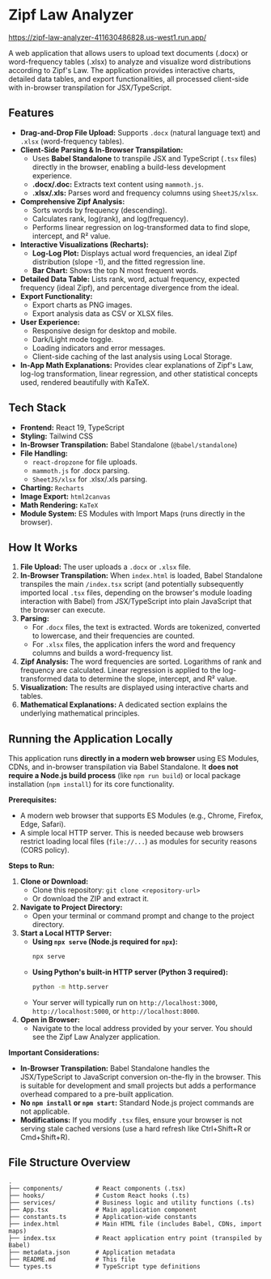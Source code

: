 # Zipf Law Analyzer

https://zipf-law-analyzer-411630486828.us-west1.run.app/

A web application that allows users to upload text documents (.docx) or word-frequency tables (.xlsx) to analyze and visualize word distributions according to Zipf's Law. The application provides interactive charts, detailed data tables, and export functionalities, all processed client-side with in-browser transpilation for JSX/TypeScript.

## Features

- **Drag-and-Drop File Upload:** Supports `.docx` (natural language text) and `.xlsx` (word-frequency tables).
- **Client-Side Parsing & In-Browser Transpilation:**
  - Uses **Babel Standalone** to transpile JSX and TypeScript (`.tsx` files) directly in the browser, enabling a build-less development experience.
  - **.docx/.doc:** Extracts text content using `mammoth.js`.
  - **.xlsx/.xls:** Parses word and frequency columns using `SheetJS/xlsx`.
- **Comprehensive Zipf Analysis:**
  - Sorts words by frequency (descending).
  - Calculates rank, log(rank), and log(frequency).
  - Performs linear regression on log-transformed data to find slope, intercept, and R² value.
- **Interactive Visualizations (Recharts):**
  - **Log-Log Plot:** Displays actual word frequencies, an ideal Zipf distribution (slope -1), and the fitted regression line.
  - **Bar Chart:** Shows the top N most frequent words.
- **Detailed Data Table:** Lists rank, word, actual frequency, expected frequency (ideal Zipf), and percentage divergence from the ideal.
- **Export Functionality:**
  - Export charts as PNG images.
  - Export analysis data as CSV or XLSX files.
- **User Experience:**
  - Responsive design for desktop and mobile.
  - Dark/Light mode toggle.
  - Loading indicators and error messages.
  - Client-side caching of the last analysis using Local Storage.
- **In-App Math Explanations:** Provides clear explanations of Zipf's Law, log-log transformation, linear regression, and other statistical concepts used, rendered beautifully with KaTeX.

## Tech Stack

- **Frontend:** React 19, TypeScript
- **Styling:** Tailwind CSS
- **In-Browser Transpilation:** Babel Standalone (`@babel/standalone`)
- **File Handling:**
  - `react-dropzone` for file uploads.
  - `mammoth.js` for .docx parsing.
  - `SheetJS/xlsx` for .xlsx/.xls parsing.
- **Charting:** `Recharts`
- **Image Export:** `html2canvas`
- **Math Rendering:** `KaTeX`
- **Module System:** ES Modules with Import Maps (runs directly in the browser).

## How It Works

1.  **File Upload:** The user uploads a `.docx` or `.xlsx` file.
2.  **In-Browser Transpilation:** When `index.html` is loaded, Babel Standalone transpiles the main `/index.tsx` script (and potentially subsequently imported local `.tsx` files, depending on the browser's module loading interaction with Babel) from JSX/TypeScript into plain JavaScript that the browser can execute.
3.  **Parsing:**
    - For `.docx` files, the text is extracted. Words are tokenized, converted to lowercase, and their frequencies are counted.
    - For `.xlsx` files, the application infers the word and frequency columns and builds a word-frequency list.
4.  **Zipf Analysis:** The word frequencies are sorted. Logarithms of rank and frequency are calculated. Linear regression is applied to the log-transformed data to determine the slope, intercept, and R² value.
5.  **Visualization:** The results are displayed using interactive charts and tables.
6.  **Mathematical Explanations:** A dedicated section explains the underlying mathematical principles.

## Running the Application Locally

This application runs **directly in a modern web browser** using ES Modules, CDNs, and in-browser transpilation via Babel Standalone. It **does not require a Node.js build process** (like `npm run build`) or local package installation (`npm install`) for its core functionality.

**Prerequisites:**

- A modern web browser that supports ES Modules (e.g., Chrome, Firefox, Edge, Safari).
- A simple local HTTP server. This is needed because web browsers restrict loading local files (`file://...`) as modules for security reasons (CORS policy).

**Steps to Run:**

1.  **Clone or Download:**
    - Clone this repository: `git clone <repository-url>`
    - Or download the ZIP and extract it.
2.  **Navigate to Project Directory:**
    - Open your terminal or command prompt and change to the project directory.
3.  **Start a Local HTTP Server:**
    - **Using `npx serve` (Node.js required for `npx`):**
      ```bash
      npx serve
      ```
    - **Using Python's built-in HTTP server (Python 3 required):**
      ```bash
      python -m http.server
      ```
    - Your server will typically run on `http://localhost:3000`, `http://localhost:5000`, or `http://localhost:8000`.
4.  **Open in Browser:**
    - Navigate to the local address provided by your server. You should see the Zipf Law Analyzer application.

**Important Considerations:**

- **In-Browser Transpilation:** Babel Standalone handles the JSX/TypeScript to JavaScript conversion on-the-fly in the browser. This is suitable for development and small projects but adds a performance overhead compared to a pre-built application.
- **No `npm install` or `npm start`:** Standard Node.js project commands are not applicable.
- **Modifications:** If you modify `.tsx` files, ensure your browser is not serving stale cached versions (use a hard refresh like Ctrl+Shift+R or Cmd+Shift+R).

## File Structure Overview

```
.
├── components/         # React components (.tsx)
├── hooks/              # Custom React hooks (.ts)
├── services/           # Business logic and utility functions (.ts)
├── App.tsx             # Main application component
├── constants.ts        # Application-wide constants
├── index.html          # Main HTML file (includes Babel, CDNs, import maps)
├── index.tsx           # React application entry point (transpiled by Babel)
├── metadata.json       # Application metadata
├── README.md           # This file
└── types.ts            # TypeScript type definitions
```
